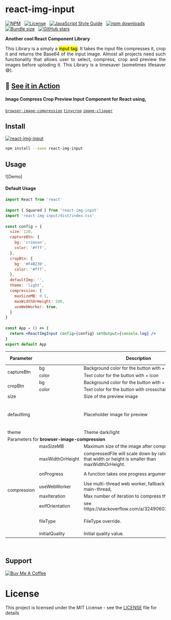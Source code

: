 # react-img-input

[![NPM](https://img.shields.io/npm/v/react-img-input.svg)](https://www.npmjs.com/package/react-img-input) &nbsp; [![License](https://img.shields.io/badge/license-MIT-orange.svg)](https://opensource.org/licenses/MIT) &nbsp; [![JavaScript Style Guide](https://img.shields.io/badge/code_style-standard-brightgreen.svg)](https://standardjs.com)  &nbsp; [![npm downloads](https://img.shields.io/npm/dt/react-img-input.svg?maxAge=2592000)](http://www.npmtrends.com/react-img-input) &nbsp; [![Bundle size](https://img.shields.io/bundlephobia/min/react-img-input.svg)](https://bundlephobia.com/result?p=react-img-input) &nbsp; [![GitHub stars](https://img.shields.io/github/stars/FSYED7X/react-img-input.svg?style=social&label=Star)](https://github.com/FSYED7X/react-img-input)


__Another cool React Component Library__ 

<p style='text-align:justify'>This Library is a simply a <mark>input tag</mark>. It takes the input file compresses it, crop it and returns the Base64 of the input image. Almost all projects need such functionality that allows user to select, compress, crop and preview the images before uploding it. This Library is a timesaver (sometimes lifesaver 😅).</p>

## 🚀 [See it in Action](https://1dthizajchmucopxjhxata-on.drv.tw/build/)

#### Image Compress Crop Preview Input Component for React using, 
[`browser-image-compression`](https://www.npmjs.com/package/browser-image-compression) [`tinycrop`](https://www.npmjs.com/package/tinycrop) [`image-clipper`](https://www.npmjs.com/package/image-clipper)


## Install
[![react-img-input](https://nodei.co/npm/react-img-input.png)](https://npmjs.org/package/react-img-input)

```bash
npm install --save react-img-input
```

## Usage

![Demo]

#### Default Usage
```jsx
import React from 'react'

import { Squared } from 'react-img-input'
import 'react-img-input/dist/index.css'

const config = {
  size: 120,
  captureBtn: {
    bg: 'crimson',
    color: '#fff',
  },
  cropBtn: {
    bg: '#F4B230',
    color: '#fff',
  },
  defaultImg: '',
  theme: 'light',
  compression: {
    maxSizeMB: 0.1,
    maxWidthOrHeight: 500,
    useWebWorker: true,
  }
}

const App = () => {
  return <ReactImgInput config={config} setOutput={console.log} />
}
export default App

```

<table>
    <thead>
        <tr>
            <th>Parameter</th>
            <th></th>
            <th>Description</th>
            <th>Default Value</th>
            <th>Valid Values</th>
        </tr>
    </thead>
    <tbody>
        <tr>
            <td rowspan=2>captureBtn</td>
            <td>bg</td>
            <td>Background color for the button with + icon</td>
            <td>#3498DB</td>
            <td>Any color</td>
        </tr>
        <tr>
            <td>color</td>
            <td>Text color for the button with + icon</td>
            <td>#FFF</td>
            <td>Any color</td>
        </tr>
        <tr>
            <td rowspan=2>cropBtn</td>
            <td>bg</td>
            <td>Background color for the button with + icon</td>
            <td>#F4B230</td>
            <td>Any color</td>
        </tr>
        <tr>
            <td>color</td>
            <td>Text color for the button with crosschair icon</td>
            <td>#FFF</td>
            <td>Any color</td>
        </tr>
        <tr>
            <td>size</td>
            <td></td>
            <td>Size of the preview image</td>
            <td>150px</td>
            <td>All the units</td>
        </tr>
        <tr>
            <td>defaultImg</td>
            <td></td>
            <td>Placeholder image for preview</td>
            <td><img src='./defaultImg.png'/></td>
            <td>dataURL(base64), foreign link, Anything that goes within <br/>&lt;img `src=" "`&gt;</td>
        </tr>
        <tr>
            <td>theme</td>
            <td></td>
            <td>Theme dark/light</td>
            <td>light</td>
            <td>dark / light</td>
        </tr>
        <tr>
          <td colspan="5">Parameters for <b>browser-image-compression</b></td>
        </tr>
        <tr>
            <td rowspan="8">compression</td>
            <td>maxSizeMB</td>
            <td>Maximum size of the image after compression.</td>
            <td>0.1</td>
            <td>Number</td>
        </tr>
        <tr>
            <td>maxWidthOrHeight</td>
            <td>compressedFile will scale down by ratio to a point that width or height is smaller than maxWidthOrHeight.</td>
            <td>1000</td>
            <td>Number</td>
        </tr>
        <tr>
            <td>onProgress</td>
            <td>A function takes one progress argument.</td>
            <td></td>
            <td>percentage from 0 to 100</td>
        </tr>
        <tr>
            <td>useWebWorker</td>
            <td>Use multi-thread web worker, fallback to run in main-thread,</td>
            <td>true</td>
            <td>true / false</td>
        </tr>
        <tr>
            <td>maxIteration</td>
            <td>Max number of iteration to compress the image.</td>
            <td>10</td>
            <td>Number</td>
        </tr>
        <tr>
            <td>exifOrientation</td>
            <td>see https://stackoverflow.com/a/32490603/10395024.</td>
            <td></td>
            <td>Number</td>
        </tr>
        <tr>
            <td>fileType</td>
            <td>FileType override.</td>
            <td></td>
            <td>image/png, image/jpeg, image/jpg</td>
        </tr>
        <tr>
            <td>initialQuality</td>
            <td>Initial quality value.</td>
            <td>1</td>
            <td> between 0 and 1</td>
        </tr>
    </tbody>
</table>

<br/>

## Support

<a href="https://www.buymeacoffee.com/fsyed7x" target="_blank"><img src="https://cdn.buymeacoffee.com/buttons/v2/default-red.png" alt="Buy Me A Coffee" height=60 width=217 ></a>
<br/>
# License

This project is licensed under the MIT License - see the [LICENSE](https://github.com/FSYED7X/react-img-input/blob/master/LICENCE) file for details